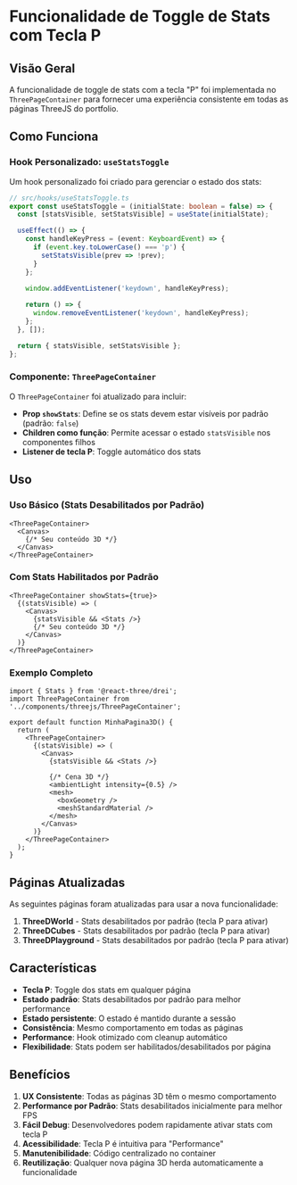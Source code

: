 # Funcionalidade de Toggle de Stats com Tecla P

## Visão Geral

A funcionalidade de toggle de stats com a tecla "P" foi implementada no `ThreePageContainer` para fornecer uma experiência consistente em todas as páginas ThreeJS do portfolio.

## Como Funciona

### Hook Personalizado: `useStatsToggle`

Um hook personalizado foi criado para gerenciar o estado dos stats:

```typescript
// src/hooks/useStatsToggle.ts
export const useStatsToggle = (initialState: boolean = false) => {
  const [statsVisible, setStatsVisible] = useState(initialState);

  useEffect(() => {
    const handleKeyPress = (event: KeyboardEvent) => {
      if (event.key.toLowerCase() === 'p') {
        setStatsVisible(prev => !prev);
      }
    };

    window.addEventListener('keydown', handleKeyPress);
    
    return () => {
      window.removeEventListener('keydown', handleKeyPress);
    };
  }, []);

  return { statsVisible, setStatsVisible };
};
```

### Componente: `ThreePageContainer`

O `ThreePageContainer` foi atualizado para incluir:

- **Prop `showStats`**: Define se os stats devem estar visíveis por padrão (padrão: `false`)
- **Children como função**: Permite acessar o estado `statsVisible` nos componentes filhos
- **Listener de tecla P**: Toggle automático dos stats

## Uso

### Uso Básico (Stats Desabilitados por Padrão)

```tsx
<ThreePageContainer>
  <Canvas>
    {/* Seu conteúdo 3D */}
  </Canvas>
</ThreePageContainer>
```

### Com Stats Habilitados por Padrão

```tsx
<ThreePageContainer showStats={true}>
  {(statsVisible) => (
    <Canvas>
      {statsVisible && <Stats />}
      {/* Seu conteúdo 3D */}
    </Canvas>
  )}
</ThreePageContainer>
```

### Exemplo Completo

```tsx
import { Stats } from '@react-three/drei';
import ThreePageContainer from '../components/threejs/ThreePageContainer';

export default function MinhaPagina3D() {
  return (
    <ThreePageContainer>
      {(statsVisible) => (
        <Canvas>
          {statsVisible && <Stats />}
          
          {/* Cena 3D */}
          <ambientLight intensity={0.5} />
          <mesh>
            <boxGeometry />
            <meshStandardMaterial />
          </mesh>
        </Canvas>
      )}
    </ThreePageContainer>
  );
}
```

## Páginas Atualizadas

As seguintes páginas foram atualizadas para usar a nova funcionalidade:

1. **ThreeDWorld** - Stats desabilitados por padrão (tecla P para ativar)
2. **ThreeDCubes** - Stats desabilitados por padrão (tecla P para ativar)  
3. **ThreeDPlayground** - Stats desabilitados por padrão (tecla P para ativar)

## Características

- **Tecla P**: Toggle dos stats em qualquer página
- **Estado padrão**: Stats desabilitados por padrão para melhor performance
- **Estado persistente**: O estado é mantido durante a sessão
- **Consistência**: Mesmo comportamento em todas as páginas
- **Performance**: Hook otimizado com cleanup automático
- **Flexibilidade**: Stats podem ser habilitados/desabilitados por página

## Benefícios

1. **UX Consistente**: Todas as páginas 3D têm o mesmo comportamento
2. **Performance por Padrão**: Stats desabilitados inicialmente para melhor FPS
3. **Fácil Debug**: Desenvolvedores podem rapidamente ativar stats com tecla P
4. **Acessibilidade**: Tecla P é intuitiva para "Performance"
5. **Manutenibilidade**: Código centralizado no container
6. **Reutilização**: Qualquer nova página 3D herda automaticamente a funcionalidade
